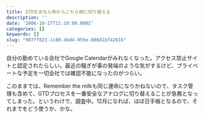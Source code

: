 ```yaml
---
title: GTDをあちら側からこちら側に切り替える
description: ''
date: '2006-10-27T11:10:09.000Z'
categories: []
keywords: []
slug: "907ff823-1c80-4bd4-959e-08681bf42616"
---
```

自分の勤めている会社でGoogle Calendarがみれなくなった。アクセス禁止サイトと認定されたらしい。最近の騒ぎが事の発端のような気がするけど、プライベートな予定を一切会社では確認不能になったのがつらい。

このままでは、Remember the milkも同じ運命になりかねないので、タスク管理も含めて、GTDプロセスを一番安全なアナログに切り替えることが急務となってしまった。というわけで、調査中。12月になれば、ほぼ日手帳となるので、それまでをどう使うか、かな。